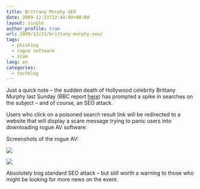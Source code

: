 ```yaml
---
title: Brittany Murphy SEO
date: 2009-12-21T22:44:00+00:00
layout: single
author_profile: true
url: 2009/12/21/brittany-murphy-seo/
tags:
  - phishing
  - rogue software
  - scam
lang: en
categories: 
  - techblog
---
```

Just a quick note – the sudden death of Hollywood celebrity Brittany Murphy last Sunday (BBC report [here](http://news.bbc.co.uk/2/hi/entertainment/8423785.stm)) has prompted a spike in searches on the subject – and of course, an SEO attack.

Users who click on a poisoned search result link will be redirected to a website that will display a scare message trying to panic users into downloading rogue AV software:

Screenshots of the rogue AV:

[![](http://4.bp.blogspot.com/_vaUVXcmC3OI/Sy_zHxGf1hI/AAAAAAAAAco/BX1b90YSdvo/s400/brittanymurphyseo_1.jpg)](http://4.bp.blogspot.com/_vaUVXcmC3OI/Sy_zHxGf1hI/AAAAAAAAAco/BX1b90YSdvo/s1600-h/brittanymurphyseo_1.jpg)

[![](http://3.bp.blogspot.com/_vaUVXcmC3OI/Sy_zLbUEe5I/AAAAAAAAAcw/syaIYFuRy24/s400/brittanymurphyseo_2.jpg)](http://3.bp.blogspot.com/_vaUVXcmC3OI/Sy_zLbUEe5I/AAAAAAAAAcw/syaIYFuRy24/s1600-h/brittanymurphyseo_2.jpg)

Absolutely bog standard SEO attack – but still worth a warning to those who might be looking for more news on the event.